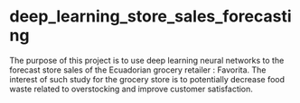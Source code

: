 # deep_learning_store_sales_forecasting

The purpose of this project is to use deep learning neural networks to the forecast store sales of the Ecuadorian grocery retailer : Favorita. The interest of such study for the grocery store is to potentially decrease food waste related to overstocking and improve customer satisfaction.
